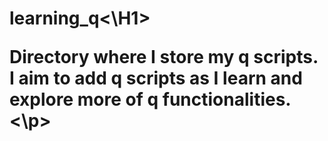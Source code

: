 <H1>learning_q<\H1>
<p>Directory where I store my q scripts. I aim to add q scripts as I learn and explore more of q functionalities.<\p>

